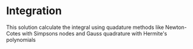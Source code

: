 # Integration

This solution calculate the integral using quadature methods like Newton-Cotes with Simpsons nodes and Gauss quadrature with Hermite's polynomials

